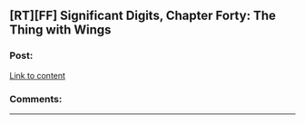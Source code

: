 ## [RT][FF] Significant Digits, Chapter Forty: The Thing with Wings

### Post:

[Link to content](http://www.anarchyishyperbole.com/2016/02/significant-digits-chapter-forty-thing.html)

### Comments:

---

